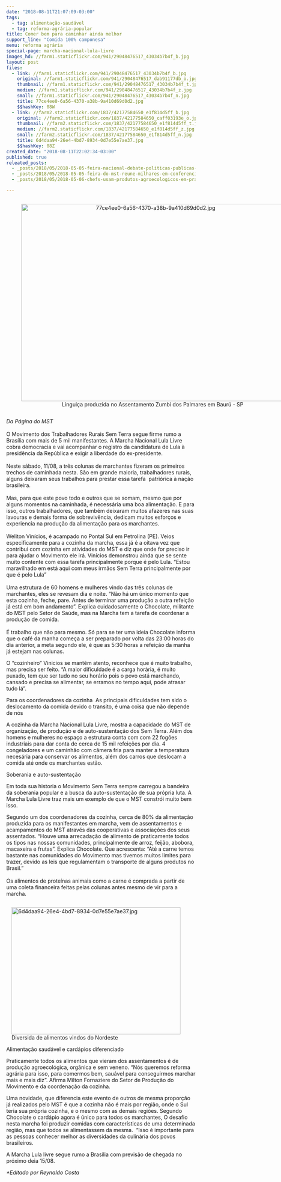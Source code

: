 ```yaml
---
date: "2018-08-11T21:07:09-03:00"
tags:
  - tag: alimentação-saudável
  - tag: reforma-agrária-popular
title: Comer bem para caminhar ainda melhor
support_line: "Comida 100% camponesa"
menu: reforma agrária
special-page: marcha-nacional-lula-livre
images_hd: //farm1.staticflickr.com/941/29048476517_43034b7b4f_b.jpg
layout: post
files:
  - link: //farm1.staticflickr.com/941/29048476517_43034b7b4f_b.jpg
    original: //farm1.staticflickr.com/941/29048476517_dab91177db_o.jpg
    thumbnail: //farm1.staticflickr.com/941/29048476517_43034b7b4f_t.jpg
    medium: //farm1.staticflickr.com/941/29048476517_43034b7b4f_z.jpg
    small: //farm1.staticflickr.com/941/29048476517_43034b7b4f_n.jpg
    title: 77ce4ee0-6a56-4370-a38b-9a410d69d0d2.jpg
    $$hashKey: 08W
  - link: //farm2.staticflickr.com/1837/42177584650_e1f814d5ff_b.jpg
    original: //farm2.staticflickr.com/1837/42177584650_caff03193e_o.jpg
    thumbnail: //farm2.staticflickr.com/1837/42177584650_e1f814d5ff_t.jpg
    medium: //farm2.staticflickr.com/1837/42177584650_e1f814d5ff_z.jpg
    small: //farm2.staticflickr.com/1837/42177584650_e1f814d5ff_n.jpg
    title: 6d4daa94-26e4-4bd7-8934-0d7e55e7ae37.jpg
    $$hashKey: 08Z
created_date: "2018-08-11T22:02:34-03:00"
published: true
releated_posts:
  - _posts/2018/05/2018-05-05-feira-nacional-debate-politicas-publicas-e-comercializacao-em-seminario.md
  - _posts/2018/05/2018-05-05-feira-do-mst-reune-milhares-em-conferencia-sobre-alimentacao-saudavel.md
  - _posts/2018/05/2018-05-06-chefs-usam-produtos-agroecologicos-em-pratos-preparados-na-feira.md

---
```

<div style="text-align:center">
<figure class="image" style="display:inline-block"><img alt="77ce4ee0-6a56-4370-a38b-9a410d69d0d2.jpg" height="525" src="//farm1.staticflickr.com/941/29048476517_43034b7b4f_b.jpg" width="700" />
<figcaption>Lingui&ccedil;a produzida no Assentamento Zumbi dos Palmares em Baur&uacute; - SP</figcaption>
</figure>
</div>

<p><em>Da P&aacute;gina do MST</em><br />
<br />
O Movimento dos Trabalhadores Rurais Sem Terra segue firme rumo a Bras&iacute;lia com mais de 5 mil manifestantes. A Marcha Nacional Lula Livre cobra democracia e vai acompanhar o registro da candidatura de Lula &agrave; presid&ecirc;ncia da Rep&uacute;blica e exigir a liberdade do ex-presidente.<br />
<br />
Neste s&aacute;bado, 11/08, a tr&ecirc;s colunas de marchantes fizeram os primeiros trechos de caminhada nesta. S&atilde;o em grande maioria, trabalhadores rurais, alguns deixaram seus trabalhos para prestar essa tarefa&nbsp; patri&oacute;rica &agrave; na&ccedil;&atilde;o brasileira.&nbsp;&nbsp;<br />
<br />
Mas, para que este povo todo e outros que se somam, mesmo que por alguns momentos na caminhada, &eacute; necess&aacute;ria uma boa alimenta&ccedil;&atilde;o. E para isso, outros trabalhadores, que tamb&eacute;m deixaram muitos afazeres nas suas lavouras e demais forma de sobreviv&ecirc;ncia, dedicam muitos esfor&ccedil;os e experiencia na produ&ccedil;&atilde;o da alimenta&ccedil;&atilde;o para os marchantes.&nbsp;<br />
<br />
Weliton Vin&iacute;cios, &eacute; acampado no Pontal Sul em Petrolina (PE). Veios especificamente para a cozinha da marcha, essa j&aacute; &eacute; a oitava vez que contribui com cozinha em atividades do MST e diz que onde for preciso ir para ajudar o Movimento ele ir&aacute;. Vin&iacute;cios demonstrou ainda que se sente muito contente com essa tarefa principalmente porque &eacute; pelo Lula. &ldquo;Estou maravilhado em est&aacute; aqui com meus irm&atilde;os Sem Terra principalmente por que &eacute; pelo Lula&rdquo;&nbsp;<br />
<br />
Uma estrutura de 60 homens e mulheres vindo das tr&ecirc;s colunas de marchantes, eles se revesam dia e noite. &ldquo;N&atilde;o h&aacute; um &uacute;nico momento que esta cozinha, feche, pare. Antes de terminar uma produ&ccedil;&atilde;o a outra refei&ccedil;&atilde;o j&aacute; est&aacute; em bom andamento&rdquo;. Explica cuidadosamente o Chocolate, militante do MST pelo Setor de Sa&uacute;de, mas na Marcha tem a tarefa de coordenar a produ&ccedil;&atilde;o de comida.&nbsp;<br />
<br />
&Eacute; trabalho que n&atilde;o para mesmo. S&oacute; para se ter uma ideia Chocolate informa que o caf&eacute; da manha come&ccedil;a a ser preparado por volta das 23:00 horas do dia anterior, a meta segundo ele, &eacute; que as 5:30 horas&nbsp;a refei&ccedil;&atilde;o da manha j&aacute; estejam nas colunas.&nbsp;</p>

<p>O &ldquo;cozinheiro&rdquo; Vinicios se mant&ecirc;m atento, reconhece que &eacute; muito trabalho, mas precisa ser feito. &ldquo;A maior dificuldade &eacute; a carga hor&aacute;ria, &eacute; muito puxado, tem que ser tudo no seu hor&aacute;rio pois o povo est&aacute; marchando, cansado e precisa se alimentar, se erramos no tempo aqui, pode atrasar tudo l&aacute;&rdquo;.&nbsp;&nbsp;</p>

<p>Para os coordenadores da cozinha&nbsp; As principais dificuldades tem sido o deslocamento da comida devido o transito, &eacute; uma coisa que n&atilde;o depende de n&oacute;s</p>

<p>A cozinha da Marcha Nacional Lula Livre, mostra a capacidade do MST de organiza&ccedil;&atilde;o, de produ&ccedil;&atilde;o e de auto-sustenta&ccedil;&atilde;o dos Sem Terra. Al&eacute;m dos homens e mulheres no espa&ccedil;o a estrutura conta com com 22 fog&otilde;es industriais para dar conta de cerca de 15 mil refei&ccedil;&otilde;es por dia. 4 congeladores e um caminh&atilde;o com c&acirc;mera fria para manter a temperatura neces&aacute;ria para conservar os alimentos, al&eacute;m dos carros que deslocam a comida at&eacute; onde os marchantes est&atilde;o.</p>

<p>Soberania e auto-sustenta&ccedil;&atilde;o&nbsp;</p>

<p>Em toda sua historia o Movimento Sem Terra sempre carregou a bandeira da soberania popular e a busca da auto-sustenta&ccedil;&atilde;o de sua pr&oacute;pria luta. A Marcha Lula Livre traz mais um exemplo de que o MST constr&oacute;i&nbsp;muito bem isso.</p>

<p>Segundo um dos coordenadores da cozinha, cerca de 80% da alimenta&ccedil;&atilde;o produzida para os manifestantes em marcha, vem de assentamentos e acampamentos do MST atrav&eacute;s das cooperativas e associa&ccedil;&otilde;es dos seus assentados. &ldquo;Houve uma arrecada&ccedil;&atilde;o de alimento de praticamente todos os tipos nas nossas comunidades, principalmente de arroz, feij&atilde;o, abobora, macaxeira e frutas&rdquo;. Explica Chocolate. Que acrescenta: &ldquo;At&eacute; a carne temos bastante nas comunidades do Movimento mas tivemos muitos limites para trazer, devido as leis que regulamentam o transporte de alguns produtos no Brasil.&rdquo;<br />
&nbsp;<br />
Os alimentos de prote&iacute;nas animais como a carne &eacute; comprada a partir de uma coleta financeira feitas pelas colunas antes mesmo de vir para a marcha.&nbsp;</p>

<figure class="image" style="float:right"><img alt="6d4daa94-26e4-4bd7-8934-0d7e55e7ae37.jpg" height="338" src="//farm2.staticflickr.com/1837/42177584650_e1f814d5ff_b.jpg" width="450" />
<figcaption>Diversida de alimentos vindos do Nordeste</figcaption>
</figure>

<p>Alimenta&ccedil;&atilde;o saud&aacute;vel e card&aacute;pios diferenciado</p>

<p>Praticamente todos os alimentos que vieram dos assentamentos &eacute; de produ&ccedil;&atilde;o agroecol&oacute;gica, org&acirc;nica e sem veneno. &ldquo;N&oacute;s queremos reforma agr&aacute;ria para isso, para comermos bem, sau&aacute;vel para conseguirmos marchar mais e mais diz&rdquo;. Afirma Milton Fornaziere do Setor de Produ&ccedil;&atilde;o do Movimento e da coordena&ccedil;&atilde;o da cozinha.&nbsp;</p>

<p>Uma novidade, que diferencia este evento de outros de mesma propor&ccedil;&atilde;o j&aacute; realizados pelo MST &eacute; que a cozinha n&atilde;o &eacute; mais por regi&atilde;o, onde o Sul teria sua pr&oacute;pria cozinha, e o mesmo com as demais regi&otilde;es. Segundo Chocolate o card&aacute;pio agora &eacute; &uacute;nico para todos os marchantes, O desafio nesta marcha foi produzir comidas com caracter&iacute;sticas de uma determinada regi&atilde;o, mas que todos se alimentassem da mesma.&nbsp; &ldquo;Isso &eacute; importante para as pessoas conhecer melhor as diversidades da culin&aacute;ria dos povos brasileiros.</p>

<p>A Marcha Lula livre segue rumo a Bras&iacute;lia com previs&atilde;o de chegada no pr&oacute;ximo deia 15/08.&nbsp;</p>

<p><em>*Editado por Reynaldo Costa</em></p>
